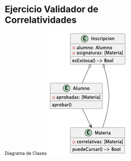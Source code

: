 # Ejercicio Validador de Correlatividades

Diagrama de Clases
![image alt](https://github.com/nahuelterrazas/dds-utn-tpi-correlatividades/blob/main/diagrama-de-clases.png)
